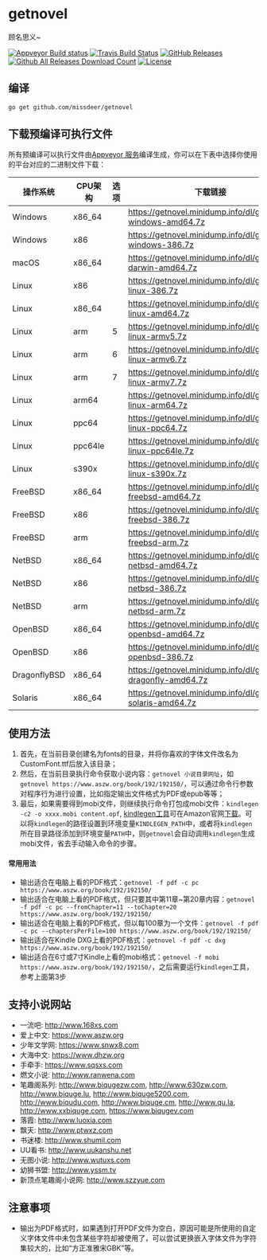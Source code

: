 # getnovel

顾名思义~

[![Appveyor Build status](https://ci.appveyor.com/api/projects/status/jbcqh6a7jgmonaf1?svg=true)](https://ci.appveyor.com/project/missdeer/getnovel-6xgd2)
[![Travis Build Status](https://secure.travis-ci.org/missdeer/getnovel.png)](https://travis-ci.org/missdeer/getnovel) 
[![GitHub Releases](https://img.shields.io/github/release/missdeer/getnovel.svg?maxAge=2592000)](https://github.com/missdeer/getnovel/releases) 
[![Github All Releases Download Count](https://img.shields.io/github/downloads/missdeer/getnovel/total.svg)](https://github.com/missdeer/getnovel/releases) 
[![License](https://img.shields.io/badge/license-MIT-blue.svg)](https://raw.githubusercontent.com/missdeer/getnovel/master/LICENSE)

## 编译

```bash
go get github.com/missdeer/getnovel
```

## 下载预编译可执行文件

所有预编译可以执行文件由[Appveyor 服务](https://ci.appveyor.com/project/missdeer/coredns-custom-build)编译生成，你可以在下表中选择你使用的平台对应的二进制文件下载：

| 操作系统     | CPU架构 | 选项       | 下载链接                                                               |
|--------------|---------|------------|------------------------------------------------------------------------|
| Windows      | x86_64  |            | https://getnovel.minidump.info/dl/getnovel-windows-amd64.7z             |
| Windows      | x86     |            | https://getnovel.minidump.info/dl/getnovel-windows-386.7z               |
| macOS        | x86_64  |            | https://getnovel.minidump.info/dl/getnovel-darwin-amd64.7z              |
| Linux        | x86     |            | https://getnovel.minidump.info/dl/getnovel-linux-386.7z                 |
| Linux        | x86_64  |            | https://getnovel.minidump.info/dl/getnovel-linux-amd64.7z               |
| Linux        | arm     |  5         | https://getnovel.minidump.info/dl/getnovel-linux-armv5.7z               |
| Linux        | arm     |  6         | https://getnovel.minidump.info/dl/getnovel-linux-armv6.7z               |
| Linux        | arm     |  7         | https://getnovel.minidump.info/dl/getnovel-linux-armv7.7z               |
| Linux        | arm64   |            | https://getnovel.minidump.info/dl/getnovel-linux-arm64.7z               |
| Linux        | ppc64   |            | https://getnovel.minidump.info/dl/getnovel-linux-ppc64.7z               |
| Linux        | ppc64le |            | https://getnovel.minidump.info/dl/getnovel-linux-ppc64le.7z             |
| Linux        | s390x   |            | https://getnovel.minidump.info/dl/getnovel-linux-s390x.7z               |
| FreeBSD      | x86_64  |            | https://getnovel.minidump.info/dl/getnovel-freebsd-amd64.7z             |
| FreeBSD      | x86     |            | https://getnovel.minidump.info/dl/getnovel-freebsd-386.7z               |
| FreeBSD      | arm     |            | https://getnovel.minidump.info/dl/getnovel-freebsd-arm.7z               |
| NetBSD       | x86_64  |            | https://getnovel.minidump.info/dl/getnovel-netbsd-amd64.7z              |
| NetBSD       | x86     |            | https://getnovel.minidump.info/dl/getnovel-netbsd-386.7z                |
| NetBSD       | arm     |            | https://getnovel.minidump.info/dl/getnovel-netbsd-arm.7z                |
| OpenBSD      | x86_64  |            | https://getnovel.minidump.info/dl/getnovel-openbsd-amd64.7z             |
| OpenBSD      | x86     |            | https://getnovel.minidump.info/dl/getnovel-openbsd-386.7z               |
| DragonflyBSD | x86_64  |            | https://getnovel.minidump.info/dl/getnovel-dragonfly-amd64.7z           |
| Solaris      | x86_64  |            | https://getnovel.minidump.info/dl/getnovel-solaris-amd64.7z             |

## 使用方法

1. 首先，在当前目录创建名为fonts的目录，并将你喜欢的字体文件改名为CustomFont.ttf后放入该目录；
2. 然后，在当前目录执行命令获取小说内容：`getnovel 小说目录网址`，如`getnovel https://www.aszw.org/book/192/192150/`，可以通过命令行参数对程序行为进行设置，比如指定输出文件格式为PDF或epub等等；
3. 最后，如果需要得到mobi文件，则继续执行命令打包成mobi文件：`kindlegen -c2 -o xxxx.mobi content.opf`, [kindlegen工具](https://www.amazon.com/gp/feature.html?docId=1000765211)可在Amazon官网[下载](https://www.amazon.com/gp/feature.html?docId=1000765211)。可以将`kindlegen`的路径设置到环境变量`KINDLEGEN_PATH`中，或者将`kindlegen`所在目录路径添加到环境变量`PATH`中，则`getnovel`会自动调用`kindlegen`生成mobi文件，省去手动输入命令的步骤。

#### 常用用法

* 输出适合在电脑上看的PDF格式：`getnovel -f pdf -c pc https://www.aszw.org/book/192/192150/`
* 输出适合在电脑上看的PDF格式，但只要其中第11章~第20章内容：`getnovel -f pdf -c pc --fromChapter=11 --toChapter=20 https://www.aszw.org/book/192/192150/`
* 输出适合在电脑上看的PDF格式，但以每100章为一个文件：`getnovel -f pdf -c pc --chaptersPerFile=100 https://www.aszw.org/book/192/192150/`
* 输出适合在Kindle DXG上看的PDF格式：`getnovel -f pdf -c dxg https://www.aszw.org/book/192/192150/`
* 输出适合在6寸或7寸Kindle上看的mobi格式：`getnovel -f mobi https://www.aszw.org/book/192/192150/`，之后需要运行`kindlegen`工具，参考上面第3步

## 支持小说网站

* 一流吧: http://www.168xs.com
* 爱上中文: https://www.aszw.org
* 少年文学网: https://www.snwx8.com
* 大海中文: https://www.dhzw.org
* 手牵手: https://www.sqsxs.com
* 燃文小说: http://www.ranwena.com
* 笔趣阁系列: http://www.biqugezw.com, http://www.630zw.com, http://www.biquge.lu, http://www.biquge5200.com, http://www.biqudu.com, http://www.biquge.cm, http://www.qu.la, http://www.xxbiquge.com, https://www.biqugev.com
* 落霞: http://www.luoxia.com
* 飘天: http://www.ptwxz.com
* 书迷楼: http://www.shumil.com
* UU看书: http://www.uukanshu.net
* 无图小说: http://www.wutuxs.com
* 幼狮书盟: http://www.yssm.tv
* 新顶点笔趣阁小说网: http://www.szzyue.com

## 注意事项

* 输出为PDF格式时，如果遇到打开PDF文件为空白，原因可能是所使用的自定义字体文件中未包含某些字符却被使用了，可以尝试更换嵌入字体文件为字符集较大的，比如“方正准雅宋GBK”等。
